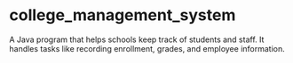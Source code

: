 # college_management_system
A Java program that helps schools keep track of students and staff. It handles tasks like recording enrollment, grades, and employee information.

